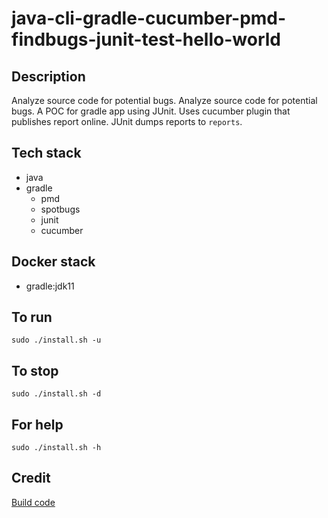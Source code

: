 # java-cli-gradle-cucumber-pmd-findbugs-junit-test-hello-world

## Description
Analyze source code for potential bugs.
Analyze source code for potential bugs.
A POC for gradle app using JUnit.
Uses cucumber plugin that publishes
report online. JUnit dumps
reports to `reports`.

## Tech stack
- java
- gradle
	- pmd
	- spotbugs
  - junit
  - cucumber

## Docker stack
- gradle:jdk11

## To run
`sudo ./install.sh -u`

## To stop
`sudo ./install.sh -d`

## For help
`sudo ./install.sh -h`

## Credit
[Build code](https://github.com/eugenp/tutorials/blob/master/gradle/gradle-cucumber/build.gradle)
